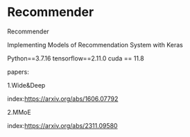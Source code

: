 # Recommender
Recommender


Implementing Models of Recommendation System with Keras


Python==3.7.16
tensorflow==2.11.0
cuda == 11.8


papers:


1.Wide&Deep

index:https://arxiv.org/abs/1606.07792

2.MMoE

index:https://arxiv.org/abs/2311.09580
